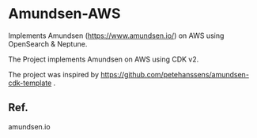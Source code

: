 # Amundsen-AWS

Implements Amundsen (https://www.amundsen.io/) on AWS using OpenSearch & Neptune.

The Project implements Amundsen on AWS using CDK v2.

The project was inspired by https://github.com/petehanssens/amundsen-cdk-template .

## Ref.

amundsen.io
